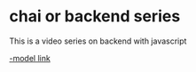 # chai or backend series

This is a video series on backend with javascript

[-model link](https://app.eraser.io/workspace/YtPqZ1VogxGy1jzIDkzj)
